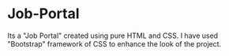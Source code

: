 # Job-Portal
Its a "Job Portal" created using pure HTML and CSS.
I have used "Bootstrap" framework of CSS to enhance the look of the project.
